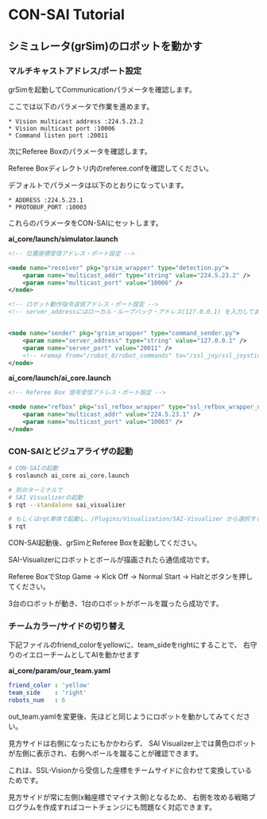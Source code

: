 # CON-SAI Tutorial

## シミュレータ(grSim)のロボットを動かす

### マルチキャストアドレス/ポート設定

grSimを起動してCommunicationパラメータを確認します。

ここでは以下のパラメータで作業を進めます。

```
* Vision multicast address :224.5.23.2
* Vision multicast port :10006
* Command listen port :20011
```


次にReferee Boxのパラメータを確認します。

Referee Boxディレクトリ内のreferee.confを確認してください。

デフォルトでパラメータは以下のとおりになっています。

```
* ADDRESS :224.5.23.1
* PROTOBUF_PORT :10003
```

これらのパラメータをCON-SAIにセットします。

**ai_core/launch/simulator.launch**
```xml
<!-- 位置座標受信アドレス・ポート設定 -->

<node name="receiver" pkg="grsim_wrapper" type="detection.py">
    <param name="multicast_addr" type="string" value="224.5.23.2" />
    <param name="multicast_port" value="10006" />
</node>
```

```xml
<!-- ロボット動作指令送信アドレス・ポート設定 -->
<!-- server_addressにはローカル・ループバック・アドレス(127.0.0.1) を入力してます -->


<node name="sender" pkg="grsim_wrapper" type="command_sender.py">
    <param name="server_address" type="string" value="127.0.0.1" />
    <param name="server_port" value="20011" />
    <!-- <remap from="/robot_0/robot_commands" to="/ssl_joy/ssl_joystick/robot_commands" /> -->
</node>
```

**ai_core/launch/ai_core.launch**
```xml
<!-- Referee Box 信号受信アドレス・ポート設定 -->

<node name="refbox" pkg="ssl_refbox_wrapper" type="ssl_refbox_wrapper_node.py">
    <param name="multicast_addr" value="224.5.23.1" />
    <param name="multicast_port" value="10003" />
</node>
```

### CON-SAIとビジュアライザの起動

```zsh
# CON-SAIの起動
$ roslaunch ai_core ai_core.launch

# 別のターミナルで
# SAI Visualizerの起動
$ rqt --standalone sai_visualizer

# もしくはrqt単体で起動し、/Plugins/Visualization/SAI-Visualizer から選択することも可能です
$ rqt

```

CON-SAI起動後、grSimとReferee Boxを起動してください。

SAI-Visualizerにロボットとボールが描画されたら通信成功です。

Referee BoxでStop Game -> Kick Off -> Normal Start -> Haltとボタンを押してください。

3台のロボットが動き、1台のロボットがボールを蹴ったら成功です。


### チームカラー/サイドの切り替え

下記ファイルのfriend_colorをyellowに、team_sideをrightにすることで、
右守りのイエローチームとしてAIを動かせます

**ai_core/param/our_team.yaml**
```yaml
friend_color : 'yellow'
team_side    : 'right'
robots_num   : 6
```

out_team.yamlを変更後、先ほどと同じようにロボットを動かしてみてください。

見方サイドは右側になったにもかかわらず、
SAI Visualizer上では黄色ロボットが左側に表示され、右側へボールを蹴ることが確認できます。

これは、SSL-Visionから受信した座標をチームサイドに合わせて変換しているためです。

見方サイドが常に左側(x軸座標でマイナス側)となるため、
右側を攻める戦略プログラムを作成すればコートチェンジにも問題なく対応できます。






